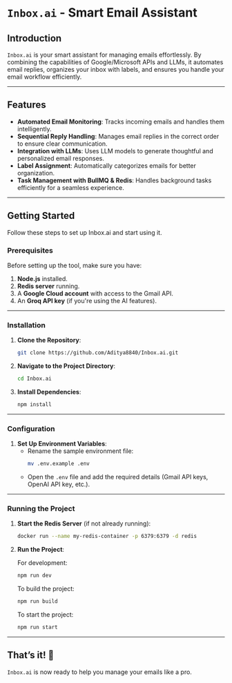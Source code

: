 # `Inbox.ai` - Smart Email Assistant

## Introduction  
`Inbox.ai` is your smart assistant for managing emails effortlessly. By combining the capabilities of Google/Microsoft APIs and LLMs, it automates email replies, organizes your inbox with labels, and ensures you handle your email workflow efficiently.

---

## Features  
- **Automated Email Monitoring**: Tracks incoming emails and handles them intelligently.  
- **Sequential Reply Handling**: Manages email replies in the correct order to ensure clear communication.  
- **Integration with LLMs**: Uses LLM models to generate thoughtful and personalized email responses.  
- **Label Assignment**: Automatically categorizes emails for better organization.  
- **Task Management with BullMQ & Redis**: Handles background tasks efficiently for a seamless experience.

---

## Getting Started  
Follow these steps to set up Inbox.ai and start using it.  

### Prerequisites  
Before setting up the tool, make sure you have:  
1. **Node.js** installed.  
2. **Redis server** running.  
3. A **Google Cloud account** with access to the Gmail API.  
4. An **Groq API key** (if you're using the AI features).  

---

### Installation  

1. **Clone the Repository**:  
   ```bash
   git clone https://github.com/Aditya8840/Inbox.ai.git
   ```  

2. **Navigate to the Project Directory**:  
   ```bash
   cd Inbox.ai
   ```  

3. **Install Dependencies**:  
   ```bash
   npm install
   ```  

---

### Configuration  

1. **Set Up Environment Variables**:  
   - Rename the sample environment file:  
     ```bash
     mv .env.example .env
     ```  
   - Open the `.env` file and add the required details (Gmail API keys, OpenAI API key, etc.).  

---

### Running the Project  

1. **Start the Redis Server** (if not already running):  
   ```bash
   docker run --name my-redis-container -p 6379:6379 -d redis 
   ```  

2. **Run the Project**:  

   For development:  
   ```bash
   npm run dev
   ```  

   To build the project:  
   ```bash
   npm run build
   ```  

   To start the project:  
   ```bash
   npm run start
   ```  

---

## That’s it! 🎉  
`Inbox.ai` is now ready to help you manage your emails like a pro.
